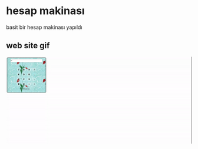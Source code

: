 # hesap makinası
basit bir hesap makinası yapıldı
## web site gif
![alt text](recording-2024-07-31-12-47-24-ezgif.com-video-to-gif-converter.gif)